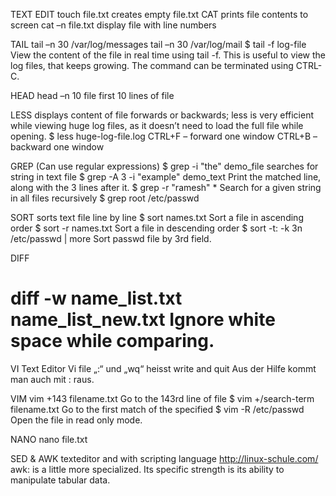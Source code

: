 TEXT EDIT
touch file.txt    	creates empty file.txt
CAT     	         prints file contents to screen
cat –n file.txt    	display file with line numbers

TAIL
tail –n 30 /var/log/messages
tail –n 30 /var/log/mail
$ tail -f log-file 	View the content of the file in real time using tail -f. This is useful to view the log files, that keeps growing. The command can be terminated using CTRL-C.

HEAD
head –n 10 file 	first 10 lines of file

LESS    displays content of file forwards or backwards; less is very efficient while viewing huge log files, as it doesn’t need to load the full file while opening.
$ less huge-log-file.log
CTRL+F – forward one window
CTRL+B – backward one window

GREP (Can use regular expressions)
$ grep -i "the" demo_file                               	searches for string in text file
$ grep -A 3 -i "example" demo_text            	Print the matched line, along with the 3 lines after it.
$ grep -r "ramesh" *                                       	Search for a given string in all files recursively
$ grep root /etc/passwd

SORT  sorts text file line by line
$ sort names.txt Sort a file in ascending order
$ sort -r names.txt  Sort a file in descending order
$ sort -t: -k 3n /etc/passwd | more  Sort passwd file by 3rd field.

DIFF
# diff -w name_list.txt name_list_new.txt   Ignore white space while comparing.

VI Text Editor
Vi file 	„:“ und „wq“ heisst write and quit
Aus der Hilfe kommt man auch mit : raus.

VIM
vim +143 filename.txt  Go to the 143rd line of file
$ vim +/search-term filename.txt    Go to the first match of the specified
$ vim -R /etc/passwd  Open the file in read only mode.


NANO
nano  file.txt

SED  & AWK 
texteditor and with scripting language http://linux-schule.com/
awk: is a little more specialized. Its specific strength is its ability to
manipulate tabular data.
